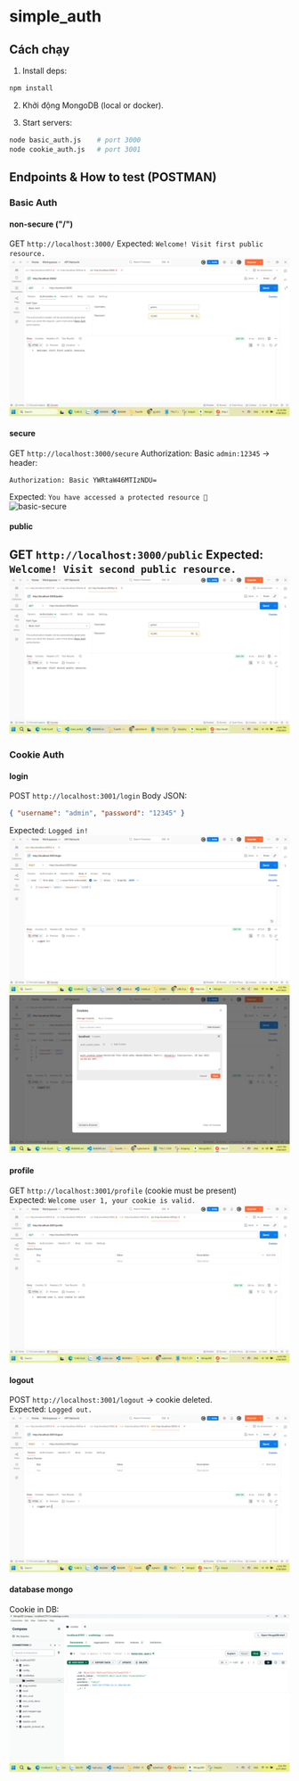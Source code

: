 # simple_auth

## Cách chạy
1. Install deps:
```bash
npm install
```

2. Khởi động MongoDB (local or docker).

3. Start servers:
```bash
node basic_auth.js    # port 3000
node cookie_auth.js   # port 3001
```


## Endpoints & How to test (POSTMAN)

### Basic Auth
#### non-secure ("/")
GET `http://localhost:3000/`
Expected: `Welcome! Visit first public resource.`
![basic-non-secure](public/results/basic-non-secure.png)
#### secure 
GET `http://localhost:3000/secure`
Authorization: Basic `admin:12345` → header:  
```
Authorization: Basic YWRtaW46MTIzNDU=
```
Expected: `You have accessed a protected resource 🎉`  
![basic-secure](public/results/basic_secure.png)

#### public 
GET `http://localhost:3000/public`
Expected: `Welcome! Visit second public resource.`
![public](public/results/public.png)
---

### Cookie Auth
#### login
POST `http://localhost:3001/login`
Body JSON:
```json
{ "username": "admin", "password": "12345" }
```
Expected: `Logged in!`  
![login](public/results/login.png)
![set_cookie](public/results/set_cookie.png)
#### profile
GET `http://localhost:3001/profile` (cookie must be present)  
Expected: `Welcome user 1, your cookie is valid.`  
![profile](public/results/profile.png)

#### logout
POST `http://localhost:3001/logout` → cookie deleted.  
Expected: `Logged out.`
![logout](public/results/logout.png)

#### database mongo
Cookie in DB:  
![mongo_cookie](public/results/mongo_cookie.png)




